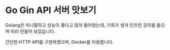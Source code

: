 # Go Gin API 서버 맛보기

Golang은 미니멀하고 성능이 좋다고 많이 들어왔는데, 
기회가 생겨 인프런 강의를 들으며 따라 만들어 보았습니다.

간단한 HTTP API를 구현하였으며,
Docker를 이용합니다.

